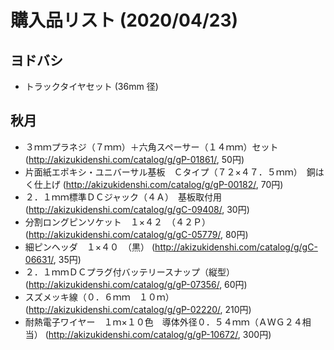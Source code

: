 # 購入品リスト (2020/04/23)

## ヨドバシ
- トラックタイヤセット (36mm 径)

## 秋月
- ３ｍｍプラネジ（７ｍｍ）＋六角スペーサー（１４ｍｍ）セット (http://akizukidenshi.com/catalog/g/gP-01861/, 50円)
- 片面紙エポキシ・ユニバーサル基板　Ｃタイプ（７２×４７．５ｍｍ）　銅はく仕上げ (http://akizukidenshi.com/catalog/g/gP-00182/, 70円)
- ２．１ｍｍ標準ＤＣジャック（４Ａ）　基板取付用 (http://akizukidenshi.com/catalog/g/gC-09408/, 30円)
- 分割ロングピンソケット　１×４２　（４２Ｐ）(http://akizukidenshi.com/catalog/g/gC-05779/, 80円)
- 細ピンヘッダ　１×４０　（黒） (http://akizukidenshi.com/catalog/g/gC-06631/, 35円)
- ２．１ｍｍＤＣプラグ付バッテリースナップ（縦型）(http://akizukidenshi.com/catalog/g/gP-07356/, 60円)
- スズメッキ線（０．６ｍｍ　１０ｍ） (http://akizukidenshi.com/catalog/g/gP-02220/, 210円)
- 耐熱電子ワイヤー　１ｍ×１０色　導体外径０．５４ｍｍ（ＡＷＧ２４相当） (http://akizukidenshi.com/catalog/g/gP-10672/, 300円)
